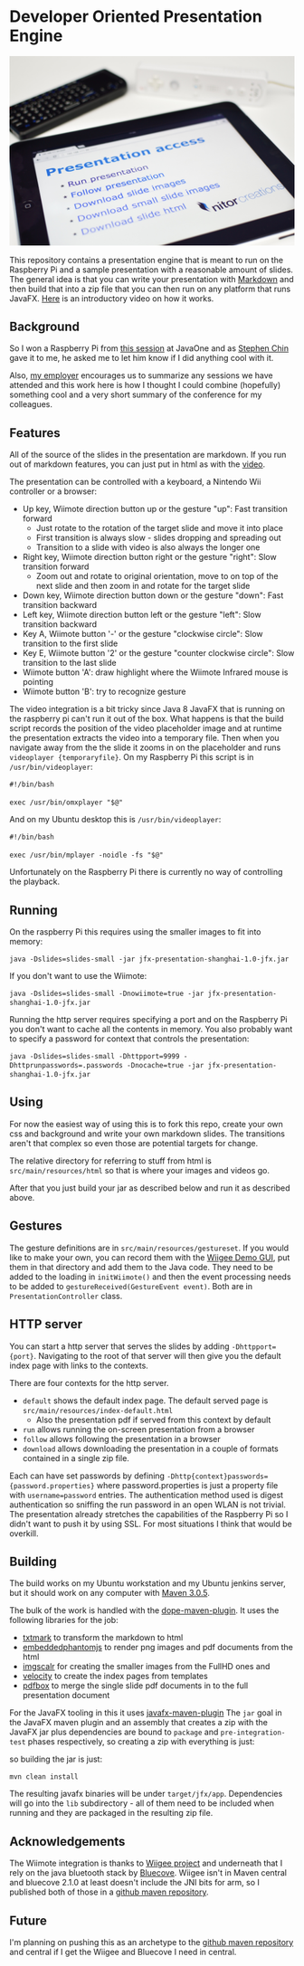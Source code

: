 # Developer Oriented Presentation Engine #

<img style="width: 600px; text-align: center; display:inline-block;" src="frontpage.jpg" alt="Developer Oriented Presentation Engine"/>

This repository contains a presentation engine that is meant to run on the Raspberry Pi and a sample
presentation with a reasonable amount of slides. The general idea is that you can write your presentation
with [Markdown](https://github.com/adam-p/markdown-here/wiki/Markdown-Cheatsheet) and then build that into
a zip file that you can then run on any platform that runs JavaFX. [Here](https://www.youtube.com/watch?v=1sdZpecv9a8)
is an introductory video on how it works.


## Background ##

So I won a Raspberry Pi from [this session](https://oraclecn.activeevents.com/connect/sessionDetail.ww?SESSION_ID=2231)
at JavaOne and as [Stephen Chin](http://steveonjava.com/) gave it to me, he asked me to let him know if I did 
anything cool with it.

Also, [my employer](http://nitorcreations.com) encourages us to summarize any sessions we have attended and this work
here is how I thought I could combine (hopefully) something cool and a very short summary of the conference for my 
colleagues.

## Features ##

All of the source of the slides in the presentation are markdown. If you run out of markdown features, you can just
put in html as with the [video](src/main/resources/markdown/36_oracle_event.md).

The presentation can be controlled with a keyboard, a Nintendo Wii controller or a browser:

* Up key, Wiimote direction button up or the gesture "up": Fast transition forward
    * Just rotate to the rotation of the target slide and move it into place
    * First transition is always slow - slides dropping and spreading out
    * Transition to a slide with video is also always the longer one
* Right key, Wiimote direction button right or the gesture "right": Slow transition forward
    * Zoom out and rotate to original orientation, move to on top of the next slide and then zoom in and rotate for the target slide
* Down key, Wiimote direction button down or the gesture "down": Fast transition backward
* Left key, Wiimote direction button left or the gesture "left": Slow transition backward
* Key A, Wiimote button '-' or the gesture "clockwise circle": Slow transition to the first slide
* Key E, Wiimote button '2' or the gesture "counter clockwise circle": Slow transition to the last slide
* Wiimote button 'A': draw highlight where the Wiimote Infrared mouse is pointing
* Wiimote button 'B': try to recognize gesture

The video integration is a bit tricky since Java 8 JavaFX that is running on the raspberry pi can't
run it out of the box. What happens is that the build script records the position of the video placeholder image
and at runtime the presentation extracts the video into a temporary file. Then when you navigate away from the the slide
it zooms in on the placeholder and runs ```videoplayer {temporaryfile}```. 
On my Raspberry Pi this script is in ```/usr/bin/videoplayer```:

```
#!/bin/bash

exec /usr/bin/omxplayer "$@"
```

And on my Ubuntu desktop this is ```/usr/bin/videoplayer```:

```
#!/bin/bash

exec /usr/bin/mplayer -noidle -fs "$@"
```

Unfortunately on the Raspberry Pi there is currently no way of controlling the playback.

## Running ##

On the raspberry Pi this requires using the smaller images to fit into memory:

```
java -Dslides=slides-small -jar jfx-presentation-shanghai-1.0-jfx.jar
```

If you don't want to use the Wiimote:

```
java -Dslides=slides-small -Dnowiimote=true -jar jfx-presentation-shanghai-1.0-jfx.jar
```

Running the http server requires specifying a port and on the Raspberry Pi you don't want to
cache all the contents in memory. You also probably want to specify a password for context that
controls the presentation:

```
java -Dslides=slides-small -Dhttpport=9999 -Dhttprunpasswords=.passwords -Dnocache=true -jar jfx-presentation-shanghai-1.0-jfx.jar
```


## Using ##

For now the easiest way of using this is to fork this repo, create your own css and background and write your own
markdown slides. The transitions aren't that complex so even those are potential targets for change.

The relative directory for referring to stuff from html is ```src/main/resources/html``` so that is where your images
and videos go.

After that you just build your jar as described below and run it as described above.

## Gestures ##

The gesture definitions are in ```src/main/resources/gestureset```. If you would like to make your own, you
can record them with the [Wiigee Demo GUI](http://www.wiigee.org/download/download.html), put them in that
directory and add them to the Java code. They need to be added to the loading in ```initWiimote()``` and
then the event processing needs to be added to ```gestureReceived(GestureEvent event)```. Both are in ```PresentationController```
class.

## HTTP server ##

You can start a http server that serves the slides by adding ```-Dhttpport={port}```. Navigating to the root of that
server will then give you the default index page with links to the contexts.

There are four contexts for the http server. 
 * ```default``` shows the default index page. The default served page is ```src/main/resources/index-default.html```
     * Also the presentation pdf if served from this context by default
 * ```run``` allows running the on-screen presentation from a browser
 * ```follow``` allows following the presentation in a browser
 * ```download``` allows downloading the presentation in a couple of formats contained in a single zip file.

Each can have set passwords by defining ```-Dhttp{context}passwords={password.properties}``` where password.properties is just
a property file with ```username=password``` entries. The authentication method used is digest authentication so sniffing the
run password in an open WLAN is not trivial. The presentation already stretches the capabilities of the Raspberry Pi so I didn't
want to push it by using SSL. For most situations I think that would be overkill.

	
## Building ##

The build works on my Ubuntu workstation and my Ubuntu jenkins server, but it should work on any computer with [Maven 3.0.5](http://maven.apache.org).

The bulk of the work is handled with the [dope-maven-plugin](https://github.com/NitorCreations/dope-maven-plugin). It uses the following libraries for the job:
 * [txtmark](https://github.com/rjeschke/txtmark) to transform the markdown to html
 * [embeddedphantomjs](https://github.com/Jarlakxen/embedphantomjs) to render png images and pdf documents from the html
 * [imgscalr](http://www.thebuzzmedia.com/software/imgscalr-java-image-scaling-library/) for creating the smaller images from the FullHD ones and
 * [velocity](http://velocity.apache.org/) to create the index pages from templates
 * [pdfbox](http://pdfbox.apache.org/) to merge the single slide pdf documents in to the full presentation document

For the JavaFX tooling in this it uses [javafx-maven-plugin](http://zenjava.com/javafx/maven/) The ```jar``` goal in the JavaFX maven plugin and an 
assembly that creates a zip with the JavaFX jar plus dependencies are bound to ```package``` and ```pre-integration-test``` phases respectively, so 
creating a zip with everything is just:

so building the jar is just:

```
mvn clean install
```

The resulting javafx binaries will be under ```target/jfx/app```. Dependencies will go into the ```lib``` subdirectory -
all of them need to be included when running and they are packaged in the resulting zip file.


## Acknowledgements ##

The Wiimote integration is thanks to [Wiigee project](http://www.wiigee.org/) and underneath that I rely on the java
bluetooth stack by [Bluecove](http://bluecove.org/). Wiigee isn't in Maven central and bluecove 2.1.0 at least doesn't
include the JNI bits for arm, so I published both of those in a [github maven repository](https://github.com/NitorCreations/maven-repository).

## Future ##

I'm planning on pushing this as an archetype to the [github maven repository](https://github.com/NitorCreations/maven-repository)
and central if I get the Wiigee and Bluecove I need in central.


